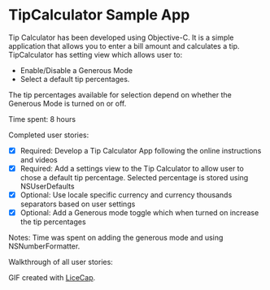 # TipCalculator Sample App
Tip Calculator has been developed using Objective-C. It is a simple application that allows you to enter a bill amount and calculates a tip. TipCalculator has setting view which allows user to:
* Enable/Disable a Generous Mode
* Select a default tip percentages. 

The tip percentages available for selection depend on whether the Generous Mode is turned on or off.

Time spent: 8 hours

Completed user stories:

 * [x] Required: Develop a Tip Calculator App following the online instructions and videos
 * [x] Required: Add a settings view to the Tip Calculator to allow user to chose a default tip percentage. Selected percentage is stored using NSUserDefaults
 * [x] Optional: Use locale specific currency and currency thousands separators based on user settings
 * [x] Optional: Add a Generous mode toggle which when turned on increase the tip percentages
 
Notes:
Time was spent on adding the generous mode and using NSNumberFormatter.

Walkthrough of all user stories:

GIF created with [LiceCap](http://www.cockos.com/licecap/).
